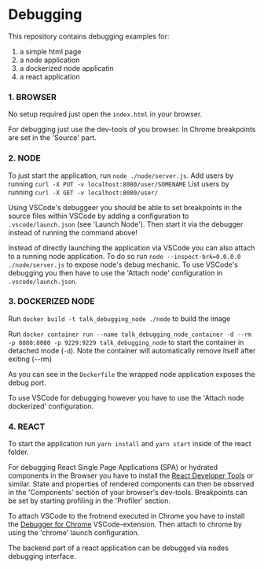 # Debugging

This repository contains debugging examples for:

1. a simple html page
2. a node application
3. a dockerized node applicatin
4. a react application

### 1. BROWSER

No setup required just open the `index.html` in your browser.

For debugging just use the dev-tools of you browser.
In Chrome breakpoints are set in the 'Source' part.

### 2. NODE

To just start the application, run `node ./node/server.js`.
Add users by running `curl -X PUT -v localhost:8080/user/SOMENAME`
List users by running `curl -X GET -v localhost:8080/user/`

Using VSCode's debuggeer you should be able to set breakpoints in the source files within VSCode by adding a configuration to `.vscode/launch.json` (see 'Launch Node'). Then start it via the debugger instead of running the command above!

Instead of directly launching the application via VSCode you can also attach to a running node application. To do so run `node --inspect-brk=0.0.0.0 ./node/server.js` to expose node's debug mechanic. To use VSCode's debugging you then have to use the 'Attach node' configuration in `.vscode/launch.json`.

### 3. DOCKERIZED NODE

Run `docker build -t talk_debugging_node ./node` to build the image

Run `docker container run --name talk_debugging_node_container -d --rm -p 8080:8080 -p 9229:9229 talk_debugging_node` to start the container in detached mode (`-d`). Note the container will automatically remove itself after exiting (--rm)

As you can see in the `Dockerfile` the wrapped node application exposes the debug port.

To use VSCode for debugging however you have to use the 'Attach node dockerized' configuration.

### 4. REACT

To start the application run `yarn install` and `yarn start` inside of the react folder.

For debugging React Single Page Applications (SPA) or hydrated components in the Browser you have to install the [React Developer Tools](https://chrome.google.com/webstore/detail/react-developer-tools/fmkadmapgofadopljbjfkapdkoienihi?hl=de) or similar. State and properties of rendered components can then be observed in the 'Components' section of your browser's dev-tools. Breakpoints can be set by starting profiling in the 'Profiler' section.

To attach VSCode to the frotnend executed in Chrome you have to install the [Debugger for Chrome](https://marketplace.visualstudio.com/items?itemName=msjsdiag.debugger-for-chrome) VSCode-extension. Then attach to chrome by using the 'chrome' launch configuration.

The backend part of a react application can be debugged via nodes debugging interface.
